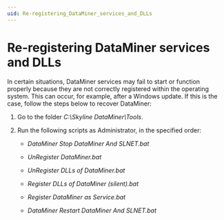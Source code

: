 ```yaml
---
uid: Re-registering_DataMiner_services_and_DLLs
---
```


# Re-registering DataMiner services and DLLs

In certain situations, DataMiner services may fail to start or function properly because they are not correctly registered within the operating system. This can occur, for example, after a Windows update. If this is the case, follow the steps below to recover DataMiner:

1. Go to the folder *C:\\Skyline DataMiner\\Tools*.

1. Run the following scripts as Administrator, in the specified order:

   - *DataMiner Stop DataMiner And SLNET.bat*

   - *UnRegister DataMiner.bat*

   - *UnRegister DLLs of DataMiner.bat*

   - *Register DLLs of DataMiner (silent).bat*

   - *Register DataMiner as Service.bat*

   - *DataMiner Restart DataMiner And SLNET.bat*
